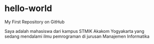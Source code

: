 # hello-world
My First Repository on GitHub

Saya adalah mahasiswa dari kampus STMIK Akakom Yogyakarta
yang sedang mendalami ilmu pemrograman di jurusan Manajemen Informatika
